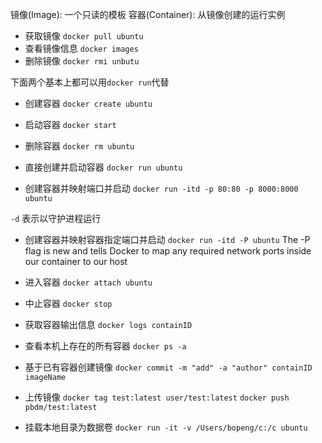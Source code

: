 镜像(Image): 一个只读的模板
容器(Container): 从镜像创建的运行实例

* 获取镜像 `docker pull ubuntu`
* 查看镜像信息 `docker images`
* 删除镜像 `docker rmi unbutu`

下面两个基本上都可以用`docker run`代替

* 创建容器 `docker create ubuntu`
* 启动容器 `docker start`

* 删除容器 `docker rm ubuntu`
* 直接创建并启动容器 `docker run ubuntu`

* 创建容器并映射端口并启动 `docker run -itd -p 80:80 -p 8000:8000 ubuntu`

`-d` 表示以守护进程运行

* 创建容器并映射容器指定端口并启动 `docker run -itd -P ubuntu`
 The -P flag is new and tells Docker to map any required network ports inside our container to our host

* 进入容器 `docker attach ubuntu`
* 中止容器 `docker stop`
* 获取容器输出信息 `docker logs containID`
* 查看本机上存在的所有容器 `docker ps -a`

* 基于已有容器创建镜像 `docker commit -m "add" -a "author" containID imageName`
* 上传镜像 `docker tag test:latest user/test:latest`  `docker push pbdm/test:latest`

* 挂载本地目录为数据卷 `docker run -it -v /Users/bopeng/c:/c ubuntu`
